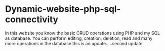 # Dynamic-website-php-sql-connectivity
In this website you know the basic CRUD operations using PHP and my SQL as database. You can perform editing, creation, deletion, read and many more operations in the database.this is an update.....second update
